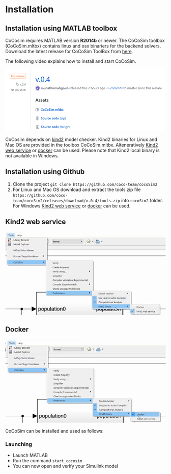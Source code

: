 # Installation

## Installation using MATLAB toolbox

CoCosim requires MATLAB version **R2014b** or newer. The CoCoSim toolbox (CoCoSim.mltbx) contains linux and osx binariers for the backend solvers. Download the latest release  for CoCoSim ToolBox from [here](https://github.com/coco-team/cocoSim2/releases). 

The following video explains how to install and start CoCoSim. 

[![Installation](https://github.com/coco-team/cocoSim2/blob/master/doc/videos/installation.png)](https://coco-team.github.io/cocosim/videos/installation.mp4)

CoCosim depends on [kind2](https://github.com/kind2-mc/kind2) model checker. Kind2 binaries for Linux and Mac OS are provided in the toolbox CoCoSim.mltbx. Alteneratively [Kind2 web service](#kind2-web-service) or [docker](#docker) can be used. Please note that Kind2 local binary is not available in Windows. 

## Installation using Github

1. Clone the project ```git clone https://github.com/coco-team/cocoSim2```
2. For Linux and Mac OS download and extract the tools zip file ```https://github.com/coco-team/cocoSim2/releases/download/v.0.4/tools.zip``` into ```cocoSim2``` folder. For Windows  [Kind2 web service](#kind2-web-service) or [docker](#docker) can be used.

## Kind2 web service


[![Kind2 web service](https://github.com/coco-team/cocoSim2/blob/master/doc/videos/kind2WebService.PNG)](https://coco-team.github.io/cocosim/videos/kind2WebService.mp4)

## Docker

[![Docker](https://github.com/coco-team/cocoSim2/blob/master/doc/videos/docker.PNG)](https://coco-team.github.io/cocosim/videos/docker.mp4)

CoCoSim can be installed and used as follows:


### Launching

+ Launch MATLAB
+ Run the command ```start_cocosim```
+ You can now open and verify your Simulink model

